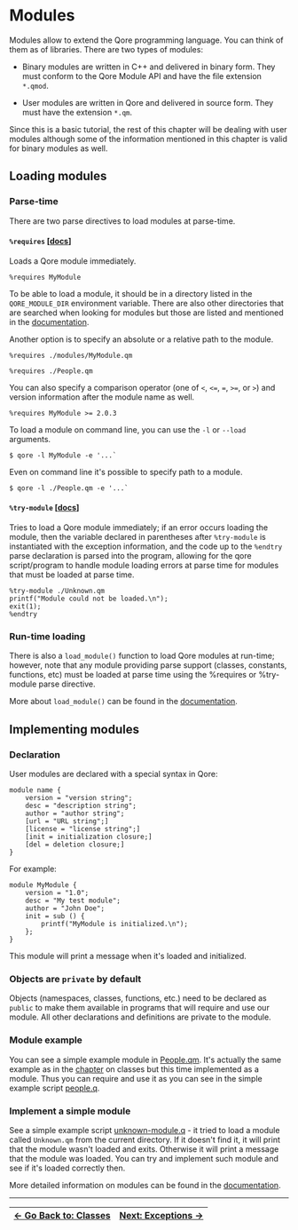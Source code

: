 # Modules

Modules allow to extend the Qore programming language. You can think of them as of libraries. There are two types of
modules:

- Binary modules are written in C++ and delivered in binary form. They must conform to the Qore Module API and have
the file extension `*.qmod`.

- User modules are written in Qore and delivered in source form. They must have the extension `*.qm`.

Since this is a basic tutorial, the rest of this chapter will be dealing with user modules although some of
the information mentioned in this chapter is valid for binary modules as well.

## Loading modules

### Parse-time

There are two parse directives to load modules at parse-time.

#### `%requires` [[docs](https://docs.qore.org/current/lang/html/parse_directives.html#requires)]

Loads a Qore module immediately.

```
%requires MyModule
```

To be able to load a module, it should be in a directory listed in the `QORE_MODULE_DIR` environment variable. There are
also other directories that are searched when looking for modules but those are listed and mentioned in
the [documentation](https://docs.qore.org/current/lang/html/qore_modules.html).

Another option is to specify an absolute or a relative path to the module.

```
%requires ./modules/MyModule.qm
```

```
%requires ./People.qm
```

You can also specify a comparison operator (one of `<`, `<=`, `=`, `>=`, or `>`) and version information after
the module name as well.

```
%requires MyModule >= 2.0.3
```

To load a module on command line, you can use the `-l` or `--load` arguments.

```
$ qore -l MyModule -e '...`
```

Even on command line it's possible to specify path to a module.

```
$ qore -l ./People.qm -e '...`
```

#### `%try-module` [[docs](https://docs.qore.org/current/lang/html/parse_directives.html#try-module)]

Tries to load a Qore module immediately; if an error occurs loading the module, then the variable declared in
parentheses after `%try-module` is instantiated with the exception information, and the code up to the `%endtry` parse
declaration is parsed into the program, allowing for the qore script/program to handle module loading errors at
parse time for modules that must be loaded at parse time.

```
%try-module ./Unknown.qm
printf("Module could not be loaded.\n");
exit(1);
%endtry
```

### Run-time loading

There is also a `load_module()` function to load Qore modules at run-time; however, note that any module providing parse
 support (classes, constants, functions, etc) must be loaded at parse time using the %requires or %try-module parse directive.

More about `load_module()` can be found in the
[documentation](https://docs.qore.org/current/lang/html/group__misc__functions.html#gae8e72e38355f6fcd037ca65945377c96).

## Implementing modules

### Declaration

User modules are declared with a special syntax in Qore:

```
module name {
    version = "version string";
    desc = "description string";
    author = "author string";
    [url = "URL string";]
    [license = "license string";]
    [init = initialization closure;]
    [del = deletion closure;]
}
```

For example:

```
module MyModule {
    version = "1.0";
    desc = "My test module";
    author = "John Doe";
    init = sub () {
        printf("MyModule is initialized.\n");
    };
}
```

This module will print a message when it's loaded and initialized.

### Objects are `private` by default

Objects (namespaces, classes, functions, etc.) need to be declared as `public` to make them available in programs that
will require and use our module.  All other declarations and definitions are private to the module.

### Module example

You can see a simple example module in [People.qm](People.qm). It's actually the same example as in
the [chapter](../06_classes/) on classes but this time implemented as a module. Thus you can require and use it as you
can see in the simple example script [people.q](people.q).

### Implement a simple module

See a simple example script [unknown-module.q](unknown-module.q) - it tried to load a module called `Unknown.qm` from
the current directory. If it doesn't find it, it will print that the module wasn't loaded and exits. Otherwise it will
print a message that the module was loaded. You can try and implement such module and see if it's loaded correctly then.

More detailed information on modules can be found in
the [documentation](https://docs.qore.org/current/lang/html/qore_modules.html).

---

| [&larr; Go Back to: Classes](../06_classes/) | [Next: Exceptions &rarr;](../08_exceptions/) |
| --- | --- |
